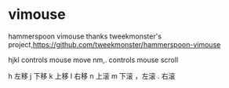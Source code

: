 # vimouse
hammerspoon vimouse
thanks tweekmonster's project,https://github.com/tweekmonster/hammerspoon-vimouse

hjkl controls mouse move
nm,. controls mouse scroll

h 左移
j 下移
k 上移
l 右移
n 上滚
m 下滚
，左滚
. 右滚
